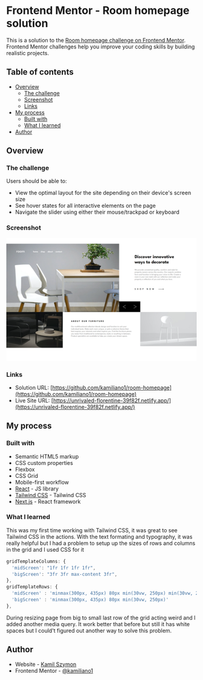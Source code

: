 # Frontend Mentor - Room homepage solution

This is a solution to the [Room homepage challenge on Frontend Mentor](https://www.frontendmentor.io/challenges/room-homepage-BtdBY_ENq). Frontend Mentor challenges help you improve your coding skills by building realistic projects. 

## Table of contents

- [Overview](#overview)
  - [The challenge](#the-challenge)
  - [Screenshot](#screenshot)
  - [Links](#links)
- [My process](#my-process)
  - [Built with](#built-with)
  - [What I learned](#what-i-learned)
- [Author](#author)

## Overview

### The challenge

Users should be able to:

- View the optimal layout for the site depending on their device's screen size
- See hover states for all interactive elements on the page
- Navigate the slider using either their mouse/trackpad or keyboard

### Screenshot

![](./screenshot.jpg)

### Links

- Solution URL: [https://github.com/kamiliano1/room-homepage](https://github.com/kamiliano1/room-homepage)
- Live Site URL: [https://unrivaled-florentine-39f82f.netlify.app/](https://unrivaled-florentine-39f82f.netlify.app/)

## My process

### Built with

- Semantic HTML5 markup
- CSS custom properties
- Flexbox
- CSS Grid
- Mobile-first workflow
- [React](https://reactjs.org/) - JS library
- [Tailwind CSS](https://tailwindcss.com/) - Tailwind CSS
- [Next.js](https://nextjs.org/) - React framework

### What I learned

This was my first time working with Tailwind CSS, it was great to see Tailwind CSS in the actions. With the text formating and typography, it was really helpful but I had a problem to setup up the sizes of rows and columns in the grid and I used CSS for it
```js
gridTemplateColumns: {
  'midScreen': "1fr 1fr 1fr 1fr",
  'bigScreen': "3fr 3fr max-content 3fr",
},
gridTemplateRows: {
  'midScreen' : 'minmax(300px, 435px) 80px min(30vw, 250px) min(30vw, 250px)',
  'bigScreen' : 'minmax(300px, 435px) 80px min(30vw, 250px)'
},
```

During resizing page from big to small last row of the grid acting weird and I added another media query. It work better that before but still it has white spaces but I could't figured out another way to solve this problem.

## Author

- Website - [Kamil Szymon](https://github.com/kamiliano1)
- Frontend Mentor - [@kamiliano1](https://www.frontendmentor.io/profile/kamiliano1)

